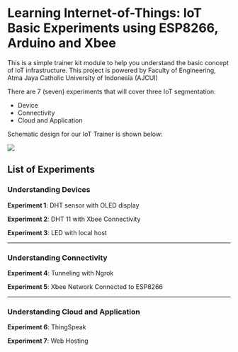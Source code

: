 # Learning Internet-of-Things: IoT Basic Experiments using ESP8266, Arduino and Xbee
This is a simple trainer kit module to help you understand the basic concept of IoT infrastructure. 
This project is powered by Faculty of Engineering, Atma Jaya Catholic University of Indonesia (AJCUI)

There are 7 (seven) experiments that will cover three IoT segmentation:
- Device
- Connectivity
- Cloud and Application

Schematic design for our IoT Trainer is shown below:

<a href="https://sites.google.com/view/telecom-uaj/home"><img src="https://user-images.githubusercontent.com/61287961/84853850-54a07a00-b08a-11ea-8b37-b01b3b5806c9.JPG"></a>

## List of Experiments

### Understanding Devices

**Experiment 1**: DHT sensor with OLED display

**Experiment 2**: DHT 11 with Xbee Connectivity

**Experiment 3**: LED with local host

---


### Understanding Connectivity 

**Experiment 4**: Tunneling with Ngrok

**Experiment 5**: Xbee Network Connected to ESP8266

---


### Understanding Cloud and Application

**Experiment 6**: ThingSpeak

**Experiment 7**: Web Hosting

